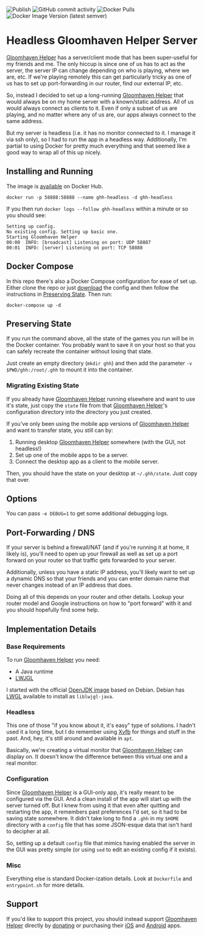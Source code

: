 ![Publish](https://github.com/vincer/gloomhaven-helper-headless/workflows/Publish/badge.svg)
![GitHub commit activity](https://img.shields.io/github/commit-activity/m/vincer/gloomhaven-helper-headless)
![Docker Pulls](https://img.shields.io/docker/pulls/grepnull/gloomhaven-helper-headless)
![Docker Image Version (latest semver)](https://img.shields.io/docker/v/grepnull/gloomhaven-helper-headless?sort=semver)

# Headless Gloomhaven Helper Server

[Gloomhaven Helper][GHH] has a server/client mode that has been super-useful for my friends and me. The only hiccup is since one of us has to act as the server, the server IP can change depending on who is playing, where we are, etc. If we're playing remotely this can get particularly tricky as one of us has to set up port-forwarding in our router, find our external IP, etc.

So, instead I decided to set up a long-running [Gloomhaven Helper][GHH] that would always be on my home server with a known/static address. All of us would always connect as clients to it. Even if only a subset of us are playing, and no matter where any of us are, our apps always connect to the same address.

But my server is headless (i.e. it has no monitor connected to it. I manage it via ssh only), so I had to run the app in a headless way. Additionally, I'm partial to using Docker for pretty much everything and that seemed like a good way to wrap all of this up nicely.

## Installing and Running

The image is [available](https://hub.docker.com/r/grepnull/gloomhaven-helper-headless) on Docker Hub.

```
docker run -p 58888:58888 --name ghh-headless -d ghh-headless
```

If you then run `docker logs --follow ghh-headless` within a minute or so you should see:
```
Setting up config.
No existing config. Setting up basic one.
Starting Gloomhaven Helper
00:00  INFO: [broadcast] Listening on port: UDP 58887
00:01  INFO: [server] Listening on port: TCP 58888
```

## Docker Compose

In this repo there's also a Docker Compose configuration for ease of set up. Either clone the repo or just [download](https://raw.githubusercontent.com/vincer/gloomhaven-helper-headless/master/docker-compose.yml) the config and then follow the instructions in [Preserving State](#Preserving-State). Then run:

```
docker-compose up -d
```

## Preserving State

If you run the command above, all the state of the games you run will be in the Docker container. You probably want to save it on your host so that you can safely recreate the container without losing that state.

Just create an empty directory (`mkdir ghh`) and then add the parameter `-v $PWD/ghh:/root/.ghh` to mount it into the container.

### Migrating Existing State

If you already have [Gloomhaven Helper][GHH] running elsewhere and want to use it's state, just copy the `state` file from that [Gloomhaven Helper][GHH]'s configuration directory into the directory you just created.

If you've only been using the mobile app versions of [Gloomhaven Helper][GHH] and want to transfer state, you still can by:

1. Running desktop [Gloomhaven Helper][GHH] somewhere (with the GUI, not headless!)
2. Set up one of the mobile apps to be a server.
3. Connect the desktop app as a client to the mobile server.

Then, you should have the state on your desktop at `~/.ghh/state`. Just copy that over.

## Options

You can pass `-e DEBUG=1` to get some additional debugging logs.

## Port-Forwarding / DNS

If your server is behind a firewall/NAT (and if you're running it at home, it likely is), you'll need to open up your firewall as well as set up a port forward on your router so that traffic gets forwarded to your server.

Additionally, unless you have a static IP address, you'll likely want to set up a dynamic DNS so that your friends and you can enter domain name that never changes instead of an IP address that does.

Doing all of this depends on your router and other details. Lookup your router model and Google instructions on how to "port forward" with it and you should hopefully find some help.


## Implementation Details

### Base Requirements

To run [Gloomhaven Helper][GHH] you need:

- A Java runtime
- [LWJGL][GL]

I started with the official [OpenJDK image](https://hub.docker.com/_/openjdk) based on Debian. Debian has [LWGL][GL] available to install as `liblwjgl-java`.

### Headless

This one of those "if you know about it, it's easy" type of solutions. I hadn't used it a long time, but I do remember using [Xvfb](https://en.wikipedia.org/wiki/Xvfb) for things and stuff in the past. And, hey, it's still around and available in `apt`.

Basically, we're creating a virtual monitor that [Gloomhaven Helper][GHH] can display on. It doesn't know the difference between this virtual one and a real monitor.

### Configuration

Since [Gloomhaven Helper][GHH] is a GUI-only app, it's really meant to be configured via the GUI. And a clean install of the app will start up with the server turned off. But I knew from using it that even after quitting and restarting the app, it remembers past preferences I'd set, so it had to be saving state somewhere. It didn't take long to find a `.ghh` in my `$HOME` directory with a `config` file that has some JSON-esque data that isn't hard to decipher at all.

So, setting up a default `config` file that mimics having enabled the server in the GUI was pretty simple (or using `sed` to edit an existing config if it exists).

### Misc

Everything else is standard Docker-ization details. Look at `Dockerfile` and `entrypoint.sh` for more details.

[GHH]: http://esotericsoftware.com/gloomhaven-helper
[GL]: https://www.lwjgl.org

## Support

If you'd like to support this project, you should instead support [Gloomhaven Helper][GHH] directly by [donating](http://esotericsoftware.com/gloomhaven-helper#Donations) or purchasing their [iOS](https://itunes.apple.com/app/Gloomhaven-Helper/id1456538503) and [Android](https://play.google.com/store/apps/details?id=com.esotericsoftware.gloomhavenhelper) apps.
